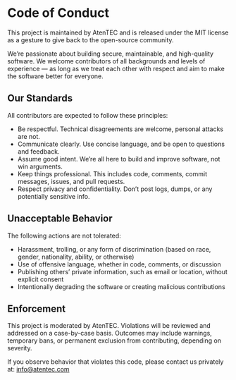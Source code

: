 # Code of Conduct

This project is maintained by AtenTEC and is released under the MIT license as a gesture to give back to the open-source community.

We’re passionate about building secure, maintainable, and high-quality software. We welcome contributors of all backgrounds and levels of experience — as long as we treat each other with respect and aim to make the software better for everyone.

## Our Standards

All contributors are expected to follow these principles:

- Be respectful. Technical disagreements are welcome, personal attacks are not.
- Communicate clearly. Use concise language, and be open to questions and feedback.
- Assume good intent. We’re all here to build and improve software, not win arguments.
- Keep things professional. This includes code, comments, commit messages, issues, and pull requests.
- Respect privacy and confidentiality. Don’t post logs, dumps, or any potentially sensitive info.

## Unacceptable Behavior

The following actions are not tolerated:

- Harassment, trolling, or any form of discrimination (based on race, gender, nationality, ability, or otherwise)
- Use of offensive language, whether in code, comments, or discussion
- Publishing others’ private information, such as email or location, without explicit consent
- Intentionally degrading the software or creating malicious contributions

## Enforcement

This project is moderated by AtenTEC. Violations will be reviewed and addressed on a case-by-case basis. Outcomes may include warnings, temporary bans, or permanent exclusion from contributing, depending on severity.

If you observe behavior that violates this code, please contact us privately at: info@atentec.com
